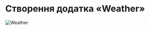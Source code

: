 # Створення додатка «Weather»
![Weather](https://user-images.githubusercontent.com/57329027/111864316-d3537c00-8968-11eb-9dd7-243b8d6525fc.png)
